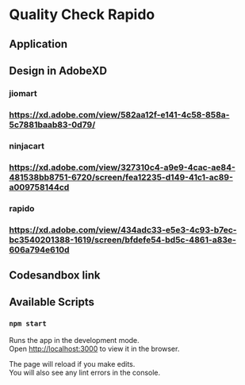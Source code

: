# Quality Check Rapido

## Application
### 


## Design in AdobeXD
### jiomart
### https://xd.adobe.com/view/582aa12f-e141-4c58-858a-5c7881baab83-0d79/
### ninjacart
### https://xd.adobe.com/view/327310c4-a9e9-4cac-ae84-481538bb8751-6720/screen/fea12235-d149-41c1-ac89-a009758144cd
### rapido
### https://xd.adobe.com/view/434adc33-e5e3-4c93-b7ec-bc3540201388-1619/screen/bfdefe54-bd5c-4861-a83e-606a794e610d



## Codesandbox link
### 


## Available Scripts


### `npm start`

Runs the app in the development mode.\
Open [http://localhost:3000](http://localhost:3000) to view it in the browser.

The page will reload if you make edits.\
You will also see any lint errors in the console.





